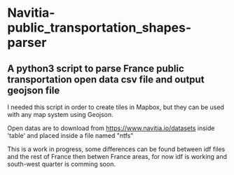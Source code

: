 # Navitia-public_transportation_shapes-parser

## A python3 script to parse France public transportation open data csv file and output geojson file

I needed this script in order to create tiles in Mapbox, but they can be used with any map system using Geojson.

Open datas are to download from https://www.navitia.io/datasets inside 'table' and placed inside a file named "ntfs"

This is a work in progress, some differences can be found between idf files and the rest of France then betwen France areas, for now idf is working and south-west quarter is comming soon.
